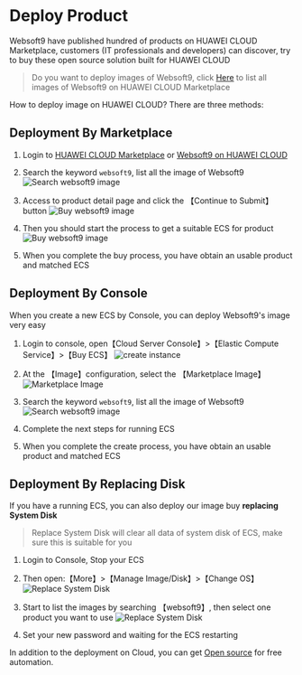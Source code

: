 # Deploy Product

Websoft9 have published hundred of products on HUAWEI CLOUD Marketplace, customers (IT professionals and developers) can discover, try to buy these open source solution built for HUAWEI CLOUD

>  Do you want to deploy images of Websoft9, click [Here](https://marketplace.huaweicloud.com/intl/seller/a0d01460031d46639391c78a61de9a0f) to list all images of Websoft9 on HUAWEI CLOUD Marketplace

How to deploy image on HUAWEI CLOUD? There are three methods:


## Deployment By Marketplace


1. Login to [HUAWEI CLOUD Marketplace](https://marketplace.huaweicloud.com/intl) or [Websoft9 on HUAWEI CLOUD](https://marketplace.huaweicloud.com/intl/seller/a0d01460031d46639391c78a61de9a0f)

2. Search the keyword `websoft9`, list all the image of Websoft9
   ![Search websoft9 image](https://libs.websoft9.com/Websoft9/DocsPicture/en/huaweicloud/huaweicloud-buy-websoft9.png) 

3. Access to product detail page and click the 【Continue to Submit】 button
   ![Buy websoft9 image](https://libs.websoft9.com/Websoft9/DocsPicture/en/huaweicloud/huaweicloud-buyimage-websoft9.png) 

4. Then you should start the process to get a suitable ECS for product
   ![Buy websoft9 image](https://libs.websoft9.com/Websoft9/DocsPicture/en/huaweicloud/huaweicloud-buyproductecs-websoft9.png) 

5. When you complete the buy process, you have obtain an usable product and matched ECS 

## Deployment By Console

When you create a new ECS by Console, you can deploy Websoft9's image very easy

1. Login to console, open【Cloud Server Console】>【Elastic Compute Service】>【Buy ECS】
   ![create instance](https://libs.websoft9.com/Websoft9/DocsPicture/en/huaweicloud/huaweicloud-buyecs-websoft9.png)

2. At the 【Image】configuration, select the 【Marketplace Image】
   ![Marketplace Image](https://libs.websoft9.com/Websoft9/DocsPicture/en/huaweicloud/huaweicloud-buyproductecs-websoft9.png)

3. Search the keyword `websoft9`, list all the image of Websoft9
   ![Search websoft9 image](https://libs.websoft9.com/Websoft9/DocsPicture/en/huaweicloud/huaweicloud-selectimage-websoft9.png)

4. Complete the next steps for running ECS

5. When you complete the create process, you have obtain an usable product and matched ECS 

## Deployment By Replacing Disk

If you have a running ECS, you can also deploy our image buy **replacing System Disk**

> Replace System Disk will clear all data of system disk of ECS, make sure this is suitable for you

1. Login to Console, Stop your ECS

2. Then open:【More】>【Manage Image/Disk】>【Change OS】
   ![Replace System Disk](https://libs.websoft9.com/Websoft9/DocsPicture/en/huaweicloud/huaweicloud-changesysdisk-websoft9.png)

2. Start to list the images by searching 【websoft9】, then select one product you want to use
   ![Replace System Disk](https://libs.websoft9.com/Websoft9/DocsPicture/en/huaweicloud/huaweicloud-changeimage-websoft9.png)

3. Set your new password and waiting for the ECS restarting

In addition to the deployment on Cloud, you can get [Open source](https://github.com/websoft9) for free automation.